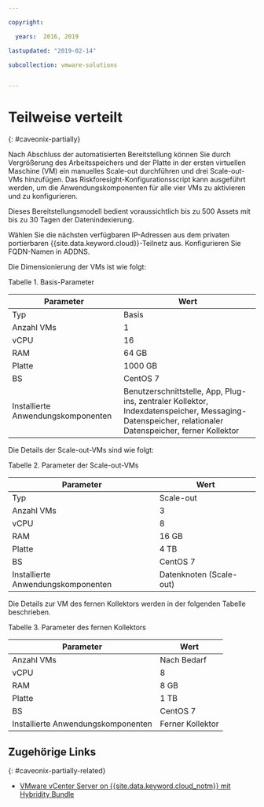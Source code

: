 ```yaml
---

copyright:

  years:  2016, 2019

lastupdated: "2019-02-14"

subcollection: vmware-solutions


---
```


# Teilweise verteilt
{: #caveonix-partially}

Nach Abschluss der automatisierten Bereitstellung können Sie durch Vergrößerung des Arbeitsspeichers und der Platte in der ersten virtuellen Maschine (VM) ein manuelles Scale-out durchführen und drei Scale-out-VMs hinzufügen. Das Riskforesight-Konfigurationsscript kann ausgeführt werden, um die Anwendungskomponenten für alle vier VMs zu aktivieren und zu konfigurieren.

Dieses Bereitstellungsmodell bedient voraussichtlich bis zu 500 Assets mit bis zu 30 Tagen der Datenindexierung.

Wählen Sie die nächsten verfügbaren IP-Adressen aus dem privaten portierbaren {{site.data.keyword.cloud}}-Teilnetz aus. Konfigurieren Sie FQDN-Namen in ADDNS.

Die Dimensionierung der VMs ist wie folgt:

Tabelle 1. Basis-Parameter

|Parameter	|Wert|
|---|---|
|Typ	|Basis|
|Anzahl VMs	|1|
|vCPU	|16|
|RAM	|64 GB|
|Platte	|1000 GB|
|BS	|CentOS 7|
|Installierte Anwendungskomponenten	|Benutzerschnittstelle, App, Plug-ins, zentraler Kollektor, Indexdatenspeicher, Messaging-Datenspeicher, relationaler Datenspeicher, ferner Kollektor|

Die Details der Scale-out-VMs sind wie folgt:

Tabelle 2. Parameter der Scale-out-VMs

| Parameter	| Wert |
|---|---|
| Typ	| Scale-out |
| Anzahl VMs	| 3 |
| vCPU	| 8 |
| RAM	| 16 GB |
| Platte	| 4 TB |
| BS	| CentOS 7 |
| Installierte Anwendungskomponenten	| Datenknoten (Scale-out) |

Die Details zur VM des fernen Kollektors werden in der folgenden Tabelle beschrieben.

Tabelle 3. Parameter des fernen Kollektors

|Parameter	|Wert|
|---|---|
|Anzahl VMs	|Nach Bedarf|
|vCPU	|8|
|RAM	|8 GB|
|Platte	|1 TB|
|BS	|CentOS 7|
|Installierte Anwendungskomponenten	|Ferner Kollektor|

## Zugehörige Links
{: #caveonix-partially-related}

* [VMware vCenter Server on {{site.data.keyword.cloud_notm}} mit Hybridity Bundle](/docs/services/vmwaresolutions/archiref/vcs?topic=vmware-solutions-vcs-hybridity-intro)
